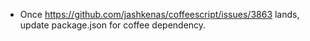 * Once https://github.com/jashkenas/coffeescript/issues/3863 lands, update
  package.json for coffee dependency.
